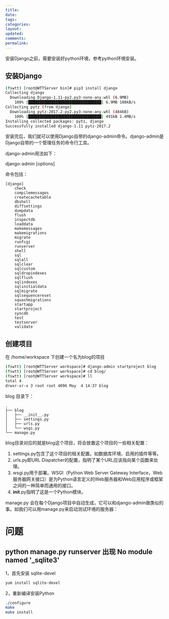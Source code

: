 ```yaml
---
title: 
date: 
tags: 
categories: 
layout: 
updated: 
comments: 
permalink: 
---
```


安装Django之前，需要安装好python环境，参考python环境安装。

<!--more-->

## 安装Django

```bash
(fswtt) [root@WTTServer bin]# pip3 install django
Collecting django
  Downloading Django-1.11-py2.py3-none-any.whl (6.9MB)
    100% |████████████████████████████████| 6.9MB 108kB/s 
Collecting pytz (from django)
  Downloading pytz-2017.2-py2.py3-none-any.whl (484kB)
    100% |████████████████████████████████| 491kB 1.4MB/s 
Installing collected packages: pytz, django
Successfully installed django-1.11 pytz-2017.2
```

安装完后，我们就可以使用Django自带的django-admin命令。django-admin是Django自带的一个管理任务的命令行工具。

django-admin用法如下：

django-admin <command> [options]

命令包括：

```text
[django]
    check
    compilemessages
    createcachetable
    dbshell
    diffsettings
    dumpdata
    flush
    inspectdb
    loaddata
    makemessages
    makemigrations
    migrate
    runfcgi
    runserver
    shell
    sql
    sqlall
    sqlclear
    sqlcustom
    sqldropindexes
    sqlflush
    sqlindexes
    sqlinitialdata
    sqlmigrate
    sqlsequencereset
    squashmigrations
    startapp
    startproject
    syncdb
    test
    testserver
    validate
```

## 创建项目

在 /home/workspace 下创建一个名为blog的项目
```bash
(fswtt) [root@WTTServer workspace]# django-admin startproject blog
(fswtt) [root@WTTServer workspace]# cd blog/
(fswtt) [root@WTTServer workspace]# ll
total 4
drwxr-xr-x 3 root root 4096 May  4 14:37 blog
```

blog 目录下：
```text
.
├── blog
│   ├── __init__.py
│   ├── settings.py
│   ├── urls.py
│   └── wsgi.py
└── manage.py
```

blog目录对应的就是blog这个项目，将会放置这个项目的一些相关配置：
1. settings.py包含了这个项目的相关配置。如数据库环境、启用的插件等等。
2. urls.py即URL Dispatcher的配置，指明了某个URL应该指向某个函数来处理。
3. wsgi.py用于部署。WSGI（Python Web Server Gateway Interface，Web服务器网关接口）是为Python语言定义的Web服务器和Web应用程序或框架之间的一种简单而通用的接口。
4. __init__.py指明了这是一个Python模块。

manage.py 会在每个Django项目中自动生成，它可以和django-admin做类似的事。如我们可以用manage.py来启动测试环境的服务器：



# 问题

## python manage.py runserver 出现 No module named '_sqlite3'

1，首先安装 sqlite-devel
```bash
yum install sqlite-devel
```

2，重新编译安装Python

```bash
./configure
make
make install 
```